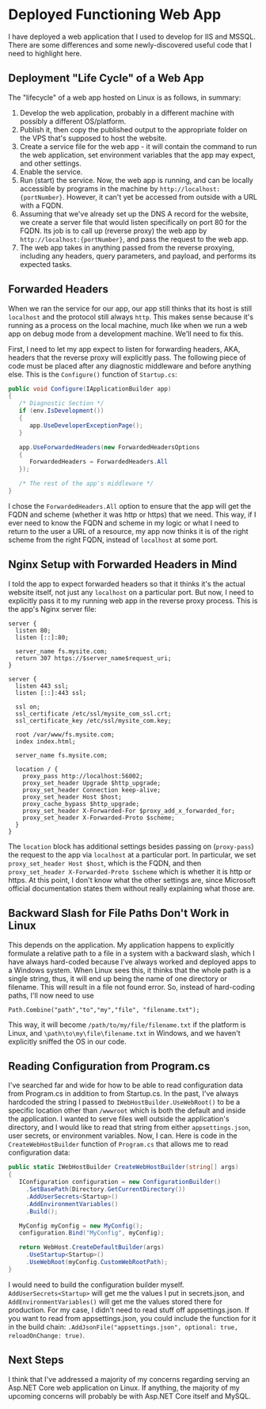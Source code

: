 # Deployed Functioning Web App

I have deployed a web application that I used to develop for IIS and MSSQL. There are some differences and some newly-discovered useful code that I need to
highlight here.

## Deployment "Life Cycle" of a Web App
The "lifecycle" of a web app hosted on Linux is as follows, in summary:

1. Develop the web application, probably in a different machine with possibly a different OS/platform.
2. Publish it, then copy the published output to the appropriate folder on the VPS that's supposed to host the website.
3. Create a service file for the web app - it will contain the command to run the web application, set environment variables that the app may expect, and other
settings.
4. Enable the service.
5. Run (start) the service. Now, the web app is running, and can be locally accessible by programs in the machine by `http://localhost:{portNumber}`. However, it can't
yet be accessed from outside with a URL with a FQDN.
6. Assuming that we've already set up the DNS A record for the website, we create a server file that would listen specifically on port 80 for the FQDN. Its job is to
call up (reverse proxy) the web app by `http://localhost:{portNumber}`, and pass the request to the web app.
7. The web app takes in anything passed from the reverse proxying, including any headers, query parameters, and payload, and performs its expected tasks.

## Forwarded Headers

When we ran the service for our app, our app still thinks that its host is still `localhost` and the protocol still always `http`. This makes sense because it's
running as a process on the local machine, much like when we run a web app on debug mode from a development machine. We'll need to fix this.

First, I need to let my app expect to listen for forwarding headers, AKA, headers that the reverse proxy will explicitly pass. The following piece of code must be
placed after any diagnostic middleware and before anything else. This is the `Configure()` function of `Startup.cs`:

```csharp
public void Configure(IApplicationBuilder app)
{
   /* Diagnostic Section */
   if (env.IsDevelopment())
   {
      app.UseDeveloperExceptionPage();
   }

   app.UseForwardedHeaders(new ForwardedHeadersOptions
   {
      ForwardedHeaders = ForwardedHeaders.All
   });

   /* The rest of the app's middleware */
}
```

I chose the `ForwardedHeaders.All` option to ensure that the app will get the FQDN and scheme (whether it was http or https) that we need. This way, if I ever
need to know the FQDN and scheme in my logic or what I need to return to the user a URL of a resource, my app now thinks it is of the right scheme from the right
FQDN, instead of `localhost` at some port.

## Nginx Setup with Forwarded Headers in Mind

I told the app to expect forwarded headers so that it thinks it's the actual website itself, not just any `localhost` on a particular port. But now, I need to
explicitly pass it to my running web app in the reverse proxy process. This is the app's Nginx server file:

```
server {
  listen 80;
  listen [::]:80;

  server_name fs.mysite.com;
  return 307 https://$server_name$request_uri;
}

server {
  listen 443 ssl;
  listen [::]:443 ssl;

  ssl on;
  ssl_certificate /etc/ssl/mysite_com_ssl.crt;
  ssl_certificate_key /etc/ssl/mysite_com.key;

  root /var/www/fs.mysite.com;
  index index.html;

  server_name fs.mysite.com;

  location / {
    proxy_pass http://localhost:56002;
    proxy_set_header Upgrade $http_upgrade;
    proxy_set_header Connection keep-alive;
    proxy_set_header Host $host;
    proxy_cache_bypass $http_upgrade;
    proxy_set_header X-Forwarded-For $proxy_add_x_forwarded_for;
    proxy_set_header X-Forwarded-Proto $scheme;
  }
}
```

The `location` block has additional settings besides passing on (`proxy-pass`) the request to the app via `localhost` at a particular port. In particular,
we set `proxy_set_header Host $host`, which is the FQDN, and then `proxy_set_header X-Forwarded-Proto $scheme` which is whether it is http or https.
At this point, I don't know what the other settings are, since Microsoft official documentation states them without really explaining what those are.

## Backward Slash for File Paths Don't Work in Linux

This depends on the application. My application happens to explicitly formulate a relative path to a file in a system with a backward slash, which I have always
hard-coded because I've always worked and deployed apps to a Windows system. When Linux sees this, it thinks that the whole path is a single string, thus, it will
end up being the name of one directory or filename. This will result in a file not found error. So, instead of hard-coding paths, I'll now need to use

`Path.Combine("path","to","my","file", "filename.txt");`

This way, it will become `/path/to/my/file/filename.txt` if the platform is Linux, and `\path\to\my\file\filename.txt` in Windows, and we haven't explicitly
sniffed the OS in our code.

## Reading Configuration from Program.cs

I've searched far and wide for how to be able to read configuration data from Program.cs in addition to from Startup.cs. In the past, I've always hardcoded the
string I passed to `IWebHostBuilder.UseWebRoot()` to be a specific location other than `/wwwroot` which is both the default and inside the application. I
wanted to serve files well outside the application's directory, and I would like to read that string from either `appsettings.json`, user secrets, or
environment variables. Now, I can. Here is code in the `CreateWebHostBuilder` function of `Program.cs` that allows me to read configuration data:

```csharp
public static IWebHostBuilder CreateWebHostBuilder(string[] args)
{
   IConfiguration configuration = new ConfigurationBuilder()
     .SetBasePath(Directory.GetCurrentDirectory())
     .AddUserSecrets<Startup>()
     .AddEnvironmentVariables()
     .Build();

   MyConfig myConfig = new MyConfig();
   configuration.Bind("MyConfig", myConfig);

   return WebHost.CreateDefaultBuilder(args)
     .UseStartup<Startup>()
     .UseWebRoot(myConfig.CustomWebRootPath);
}
```

I would need to build the configuration builder myself. `AddUserSecrets<Startup>` will get me the values I put in secrets.json, and `AddEnvironmentVariables()`
will get me the values stored there for production. For my case, I didn't need to read stuff off appsettings.json. If you want to read from appsettings.json, you
could include the function for it in the build chain: `.AddJsonFile("appsettings.json", optional: true, reloadOnChange: true)`.

## Next Steps

I think that I've addressed a majority of my concerns regarding serving an Asp.NET Core web application on Linux. If anything, the majority of my upcoming concerns
will probably be with Asp.NET Core itself and MySQL.
